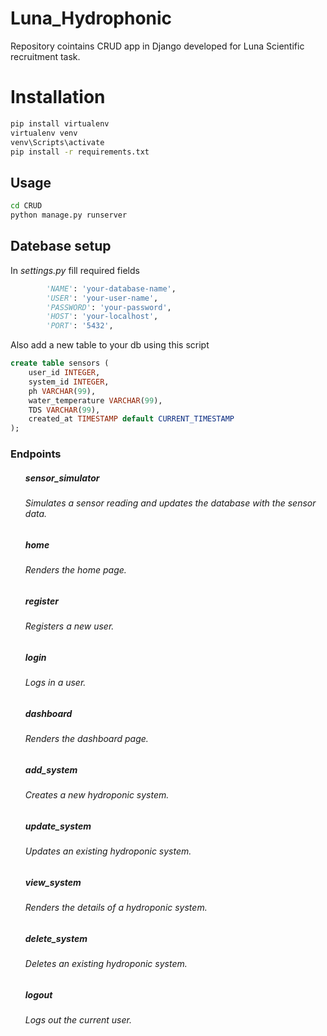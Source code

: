 # Luna_Hydrophonic
Repository cointains CRUD app in Django developed for Luna Scientific recruitment task.


# Installation
```bash
pip install virtualenv
virtualenv venv
venv\Scripts\activate
pip install -r requirements.txt
```

## Usage
```bash
cd CRUD
python manage.py runserver
```

## Datebase setup
In <i> settings.py </i> fill required fields
```python
        'NAME': 'your-database-name',
        'USER': 'your-user-name',
        'PASSWORD': 'your-password',
        'HOST': 'your-localhost',
        'PORT': '5432',
```
Also add a new table to your db using this script
```sql
create table sensors (
	user_id INTEGER,
	system_id INTEGER,
	ph VARCHAR(99),
	water_temperature VARCHAR(99),
	TDS VARCHAR(99),
	created_at TIMESTAMP default CURRENT_TIMESTAMP
);
```

### Endpoints

<ul>
    <h5> sensor_simulator </h5>
    <h6> Simulates a sensor reading and updates the database with the sensor data. </h6>
    <h5> home </h5>
    <h6> Renders the home page. </h6>
    <h5> register </h5>
    <h6> Registers a new user. </h6>
    <h5> login </h5>
    <h6> Logs in a user.  </h6>
    <h5> dashboard </h5>
    <h6> Renders the dashboard page. </h6>
    <h5> add_system </h5>
    <h6> Creates a new hydroponic system. </h6>
    <h5> update_system </h5>
    <h6> Updates an existing hydroponic system. </h6>
    <h5> view_system </h5>
    <h6> Renders the details of a hydroponic system. </h6>
    <h5> delete_system </h5>
    <h6> Deletes an existing hydroponic system. </h6>
    <h5> logout </h5>
    <h6> Logs out the current user. </h6>
</ul>